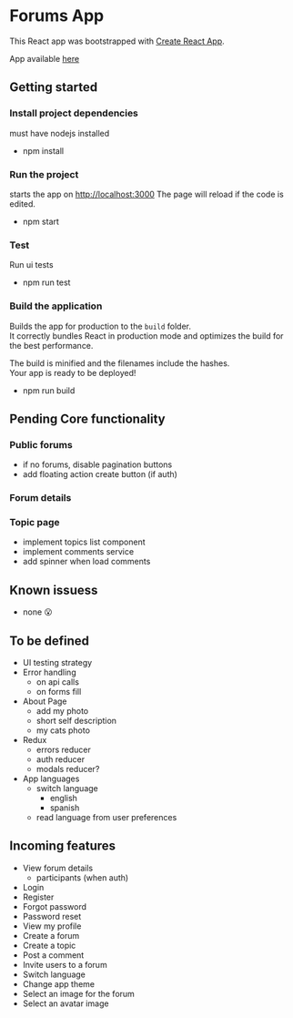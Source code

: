 # Forums App

This React app was bootstrapped with [Create React App](https://github.com/facebook/create-react-app).

App available [here](https://forums-app.herokuapp.com/)

## Getting started

### Install project dependencies

must have nodejs installed

- npm install

### Run the project

starts the app on [http://localhost:3000](http://localhost:3000)
The page will reload if the code is edited.

- npm start

### Test

Run ui tests

- npm run test

### Build the application

Builds the app for production to the `build` folder.\
It correctly bundles React in production mode and optimizes the build for the best performance.

The build is minified and the filenames include the hashes.\
Your app is ready to be deployed!

- npm run build

## Pending Core functionality

### Public forums

- if no forums, disable pagination buttons
- add floating action create button (if auth)

### Forum details

### Topic page

- implement topics list component
- implement comments service
- add spinner when load comments

## Known issuess

- none 😮

## To be defined

- UI testing strategy
- Error handling
  - on api calls
  - on forms fill
- About Page
  - add my photo
  - short self description
  - my cats photo
- Redux
  - errors reducer
  - auth reducer
  - modals reducer?
- App languages
  - switch language
    - english
    - spanish
  - read language from user preferences

## Incoming features

- View forum details
  - participants (when auth)
- Login
- Register
- Forgot password
- Password reset
- View my profile
- Create a forum
- Create a topic
- Post a comment
- Invite users to a forum
- Switch language
- Change app theme
- Select an image for the forum
- Select an avatar image
